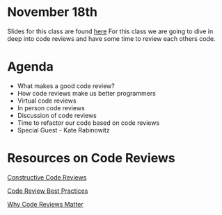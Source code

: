 # November 18th 
Slides for this class are found [here](http://jessicagarson.com/python-capstone-nov-18/)
For this class we are going to dive in deep into code reviews and have some time to review each others code. 

# Agenda 
- What makes a good code review?
- How code reviews make us better programmers
- Virtual code reviews
- In person code reviews
- Discussion of code reviews
- Time to refactor our code based on code reviews
- Special Guest - Kate Rabinowitz

# Resources on Code Reviews
[Constructive Code Reviews](https://youtu.be/iNG1a--SIlk)

[Code Review Best Practices](https://www.kevinlondon.com/2015/05/05/code-review-best-practices.html)

[Why Code Reviews Matter](https://www.atlassian.com/agile/code-reviews)
